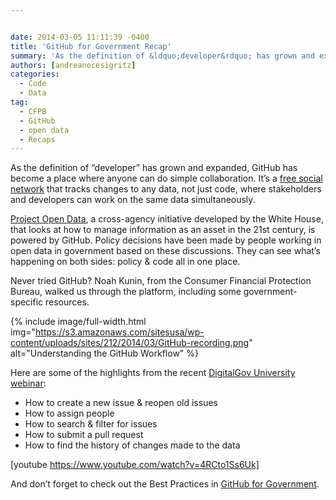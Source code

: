 ```yaml
---


date: 2014-03-05 11:11:39 -0400
title: 'GitHub for Government Recap'
summary: 'As the definition of &ldquo;developer&rdquo; has grown and expanded, GitHub has become a place where anyone can do simple collaboration. It’sa&nbsp;free social network that tracks changes to any data, not just code, where stakeholders and developers can work on the same data simultaneously. Project Open Data, a cross-agency initiative developed by the White House,'
authors: [andreanocesigritz]
categories:
  - Code
  - Data
tag:
  - CFPB
  - GitHub
  - open data
  - Recaps
---
```


As the definition of “developer” has grown and expanded, GitHub has become a place where anyone can do simple collaboration. It’s a [free social network](https://www.WHATEVER/resources/negotiated-terms-of-service-agreements/) that tracks changes to any data, not just code, where stakeholders and developers can work on the same data simultaneously.

[Project Open Data](http://project-open-data.github.io/), a cross-agency initiative developed by the White House, that looks at how to manage information as an asset in the 21st century, is powered by GitHub. Policy decisions have been made by people working in open data in government based on these discussions. They can see what’s happening on both sides: policy & code all in one place.

Never tried GitHub? Noah Kunin, from the Consumer Financial Protection Bureau, walked us through the platform, including some government-specific resources.


{% include image/full-width.html img="https://s3.amazonaws.com/sitesusa/wp-content/uploads/sites/212/2014/03/GitHub-recording.png" alt="Understanding the GitHub Workflow" %}

Here are some of the highlights from the recent [DigitalGov University webinar](https://www.WHATEVER/events/):

  * How to create a new issue & reopen old issues
  * How to assign people
  * How to search & filter for issues
  * How to submit a pull request
  * How to find the history of changes made to the data

[youtube https://www.youtube.com/watch?v=4RCto1Ss6Uk]

And don’t forget to check out the Best Practices in [GitHub for Government](https://github.com/government/welcome).